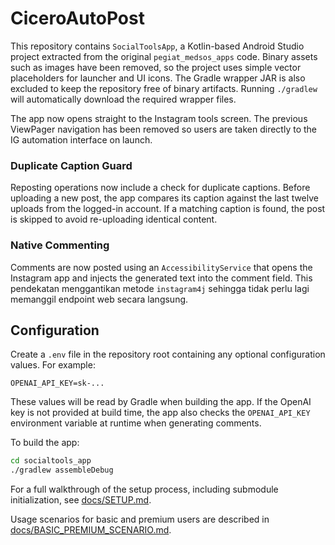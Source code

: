 # CiceroAutoPost

This repository contains `SocialToolsApp`, a Kotlin-based Android Studio project extracted from the original `pegiat_medsos_apps` code.
Binary assets such as images have been removed, so the project uses simple vector placeholders for launcher and UI icons.
The Gradle wrapper JAR is also excluded to keep the repository free of binary
artifacts. Running `./gradlew` will automatically download the required
wrapper files.

The app now opens straight to the Instagram tools screen. The previous
ViewPager navigation has been removed so users are taken directly to the IG
automation interface on launch.

### Duplicate Caption Guard

Reposting operations now include a check for duplicate captions. Before
uploading a new post, the app compares its caption against the last twelve
uploads from the logged-in account. If a matching caption is found, the post is
skipped to avoid re-uploading identical content.

### Native Commenting

Comments are now posted using an `AccessibilityService` that opens the
Instagram app and injects the generated text into the comment field. This
pendekatan menggantikan metode `instagram4j` sehingga tidak perlu lagi
memanggil endpoint web secara langsung.

## Configuration

Create a `.env` file in the repository root containing any optional
configuration values. For example:

```
OPENAI_API_KEY=sk-...
```

These values will be read by Gradle when building the app. If the OpenAI key is
not provided at build time, the app also checks the `OPENAI_API_KEY` environment
variable at runtime when generating comments.

To build the app:

```bash
cd socialtools_app
./gradlew assembleDebug
```

For a full walkthrough of the setup process, including submodule initialization,
see [docs/SETUP.md](docs/SETUP.md).

Usage scenarios for basic and premium users are described in
[docs/BASIC_PREMIUM_SCENARIO.md](docs/BASIC_PREMIUM_SCENARIO.md).
